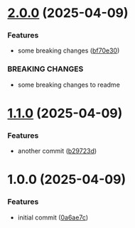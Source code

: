 # [2.0.0](https://github.com/bahag-buttf/semver/compare/v1.1.0...v2.0.0) (2025-04-09)


### Features

* some breaking changes ([bf70e30](https://github.com/bahag-buttf/semver/commit/bf70e301b18413cbe39a596a2d318cd40d82dba6))


### BREAKING CHANGES

* some breaking changes to readme

# [1.1.0](https://github.com/bahag-buttf/semver/compare/v1.0.0...v1.1.0) (2025-04-09)


### Features

* another commit ([b29723d](https://github.com/bahag-buttf/semver/commit/b29723df68f3708620db2ebbe4eda7a9a6c72c1f))

# 1.0.0 (2025-04-09)


### Features

* initial commit ([0a6ae7c](https://github.com/bahag-buttf/semver/commit/0a6ae7c90aa5f4c94d2480ae482641adf773d864))
